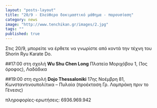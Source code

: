 ```yaml
---
layout: "posts-layout"
title: "20/9 - Ελεύθερο δοκιμαστικό μάθημα - παρουσίαση"
category: news
image: "http://www.tenchikan.gr/images/2.jpg"
tags: ""
published: true
---
```


Στις 20/9, μπορείτε να έρθετε να γνωρίστε από κοντά την τέχνη του Shorin Ryu Karate Do.

##17:00 
στη σχολή **Wu Shu Chen Long**
Πλατεία Μοριχόβου 1, (1ος όροφος), Λαδάδικα

##19:00
στη σχολή **Dojo Thessaloniki**
17ης Νοέμβρη 81, Κωνσταντινουπολίτικα – Πυλαία (προέκταση Γρ. Λαμπράκη πριν το Γένεσις)

πληροφορίες-ερωτήσεις: 6936.969.942